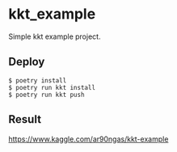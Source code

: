 # kkt_example
Simple kkt example project.

## Deploy
```
$ poetry install
$ poetry run kkt install
$ poetry run kkt push
```

## Result
https://www.kaggle.com/ar90ngas/kkt-example
